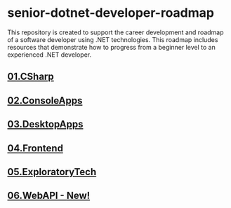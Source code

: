 # senior-dotnet-developer-roadmap
This repository is created to support the career development and roadmap of a software developer using .NET technologies. This roadmap includes resources that demonstrate how to progress from a beginner level to an experienced .NET developer.

## [01.CSharp](https://github.com/mfurkanayhan/senior-dotnet-developer-roadmap/tree/main/01.CSharp)

## [02.ConsoleApps](https://github.com/mfurkanayhan/senior-dotnet-developer-roadmap/tree/main/02.ConsoleApps)

## [03.DesktopApps](https://github.com/mfurkanayhan/senior-dotnet-developer-roadmap/tree/main/03.DesktopApps)

## [04.Frontend](https://github.com/mfurkanayhan/senior-dotnet-developer-roadmap/tree/main/04.Frontend)

## [05.ExploratoryTech](https://github.com/mfurkanayhan/senior-dotnet-developer-roadmap/tree/main/05.ExploratoryTech)

## [06.WebAPI - **New!**](https://github.com/mfurkanayhan/senior-dotnet-developer-roadmap/tree/main/06.WebAPI)
